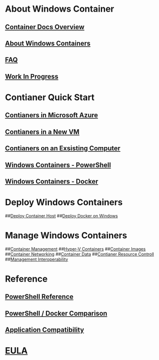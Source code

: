 # About Windows Container
## [Container Docs Overview](./containers_welcome.md)
## [About Windows Containers](about/about_overview.md)
## [FAQ](about/faq.md)
## [Work In Progress](about/work_in_progress.md)
# Contianer Quick Start
## [Contianers in Microsoft Azure](quick_start/azure_setup.md)
## [Contianers in a New VM](quick_start/container_setup.md)
## [Contianers on an Exsisting Computer ](quick_start/inplace_setup.md)
## [Windows Containers - PowerShell](quick_start/manage_powershell.md)
## [Windows Containers -  Docker](quick_start/manage_docker.md)
# Deploy Windows Containers
##[Deploy Container Host](deployment/deployment.md)
##[Deploy Docker on Windows](deployment/docker_windows.md)
# Manage Windows Containers
##[Container Management](management/manage_containers.md)
##[Hyper-V Containers](management/hyperv_container.md)
##[Container Images](management/manage_images.md)
##[Container Networking](management/container_networking.md)
##[Container Data](management/manage_data.md)
##[Contianer Resource Controll](management/manage_resources.md)
##[Management Interoperability](management/hcs_powershell.md)
# Reference
## [PowerShell Reference](reference/powershell_overview.md)
## [PowerShell / Docker Comparison](reference/ps_docker_comparison.md)
## [Application Compatibility](reference/app_compat.md)
# [EULA](./EULA.md)
